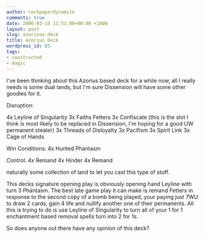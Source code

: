 ```yaml
---
author: rockpaperdynamite
comments: true
date: 2006-03-15 11:51:00+00:00 +1000
layout: post
slug: azorious-deck
title: Azorius Deck
wordpress_id: 65
tags:
- constructed
- magic
---
```


I've been thinking about this Azorius based deck for a while now, all I really needs is some dual lands, but I'm sure Dissension will have some other goodies for it.

<!-- more -->Disruption:
4x Leyline of Singularity
3x Faiths Fetters
3x Confiscate (this is the slot I think is most likely to be replaced in Dissension, I'm hoping for a good UW permanent stealer)
3x Threads of Disloyalty
3x Pacifism
3x Spirit Link
3x Cage of Hands

Win Conditions:
4x Hunted Phantasm

Control:
4x Remand
4x Hinder
4x Remand

naturally some collection of land to let you cast this type of stuff.

This decks signature opening play is obviously opening hand Leyline with turn 3 Phantasm. The best late game play it can make is remand Fetters in response to the second copy of a bomb being played, your paying just 7WU to draw 2 cards, gain 4 life and nullify another one of their permanents. All this is trying to do is use Leyline of Singularity to turn all of your 1 for 1 enchantment based removal spells turn into 2 for 1s.

So does anyone out there have any opinion of this deck?
